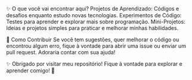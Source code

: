 ✨ O que você vai encontrar aqui?
Projetos de Aprendizado: Códigos e desafios enquanto estudo novas tecnologias.
Experimentos de Código: Testes para aprender e explorar mais sobre programação.
Mini-Projetos: Ideias e projetos simples para praticar e melhorar minhas habilidades.


🤝 Como Contribuir
Se você tem sugestões, quer melhorar o código ou encontrou algum erro, fique à vontade para abrir uma issue ou enviar um pull request. Adoraria contar com sua ajuda!


✨ Obrigado por visitar meu repositório! Fique à vontade para explorar e aprender comigo! 🚀
